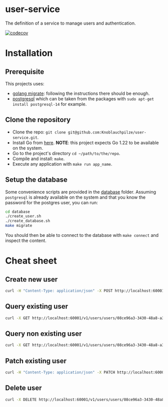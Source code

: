 
# user-service

The definition of a service to manage users and authentication.

[![codecov](https://codecov.io/gh/Knoblauchpilze/user-service/branch/master/badge.svg?token=WNLIZF0FBL)](https://codecov.io/gh/Knoblauchpilze/user-service)

# Installation

## Prerequisite

This projects uses:

- [golang migrate](https://github.com/golang-migrate/migrate/blob/master/cmd/migrate/README.md): following the instructions there should be enough.
- [postgresql](https://www.postgresql.org/) which can be taken from the packages with `sudo apt-get install postgresql-14` for example.

## Clone the repository

- Clone the repo: `git clone git@github.com:Knoblauchpilze/user-service.git`.
- Install Go from [here](https://go.dev/doc/install). **NOTE**: this project expects Go 1.22 to be available on the system.
- Go to the project's directory `cd ~/path/to/the/repo`.
- Compile and install: `make`.
- Execute any application with `make run app_name`.

## Setup the database

Some convenience scripts are provided in the [database](database) folder. Assuming `postgresql` is already available on the system and that you know the password for the postgres user, you can run:

```bash
cd database
./create_user.sh
./create_database.sh
make migrate
```

You should then be able to connect to the database with `make connect` and inspect the content.

# Cheat sheet

## Create new user
```bash
curl -H "Content-Type: application/json" -X POST http://localhost:60001/v1/users/users -d '{"email":"some-user@mail.com","password":"1234"}' | jq
```

## Query existing user
```bash
curl -X GET http://localhost:60001/v1/users/users/08ce96a3-3430-48a8-a3b2-b1c987a207cb | jq
```

## Query non existing user
```bash
curl -X GET http://localhost:60001/v1/users/users/08ce96a3-3430-48a8-a3b2-b1c987a207ca | jq
```

## Patch existing user
```bash
curl -H "Content-Type: application/json" -X PATCH http://localhost:60001/v1/users/users/f16c01cd-a6cc-4645-b4f8-3fd2e6837af8 -d '{"email":"some-other-user@mail.com","password":"1235"}'| jq
```

## Delete user
```bash
curl -X DELETE http://localhost:60001/v1/users/users/08ce96a3-3430-48a8-a3b2-b1c987a207cc | jq
```